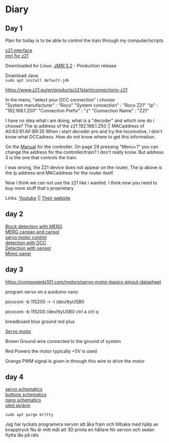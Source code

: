 # Diary

## Day 1
Plan for today is to be able to control the train through my computer/scripts

[z21 interface](https://www.z21.eu/en/products/z21/connections-z21#52-1271)  
[jmri for z21](https://www.jmri.org/help/en/html/hardware/roco/z21/index.shtml#RocoZ21Ethernet)

Downloaded for Linux: [JMRI 5.2](https://www.jmri.org/download/index.shtml#prod-rel) - Production release

Download Java:  
`sudo apt install default-jdk`  

https://www.z21.eu/en/products/z21start/connections-z21



In the menu, "select your DCC connection" i choose  
"System manufacturer" : "Roco"
"System connection" : "Roco Z21"
"ip" : "192.168.1.250"
"Connection Prefix" : "z"
"Connection Name" : "Z21"


I have no idea what i am doing, what is a "decoder" and which one do i choose?
The ip address of the z21 192.168.1.250 ||  MACaddress of A0:63:91:AF:B9:35
When i start decoder pro and try the locomotive, i don't know what DCCadress.
How do not know where to get this information.


On the [Manual](https://www.z21.eu/media/Kwc_Basic_DownloadTag_Component/47-1122-676-9476-7721-downloadTag/default/1ae598c7/1666183875/10810-multimaus-sv.pdf) for the controller. On page 29 pressing "Menu+1"
you can change the address for the controller/train? I don't really know.
But address 3 is the one that controls the train.


I was wrong, the Z21 device does not appear on the router, The ip above is 
the ip address and MACaddress for the router itself.

Now i think we can not use the z21 like i wanted. I think now you need to buy 
more stuff that's proprietary

Links:
[Youtube](https://www.youtube.com/watch?v=cCQGqAJGVwo)  ||
[Their website](https://www.roco.cc/ren/products/control/accessories/10814-z21-wlan-package.html)


## day 2

[Block detection with MERG](https://www.youtube.com/watch?v=BviPcd8-Vt0)  
[MERG canpan and cansol](https://www.youtube.com/watch?v=jGefnAzpq3w)  
[servo motor control](https://www.youtube.com/watch?v=fHAPXAcW9ZQ)  
[detection with DCC](https://www.youtube.com/watch?v=DtYzP5RgcsA)  
[Detection with sensor](https://www.youtube.com/watch?v=yDWI4ujtuIY)  
[Mimic panel](https://www.youtube.com/watch?v=-qEL5MGZXB4)  


## day 3


https://components101.com/motors/servo-motor-basics-pinout-datasheet


program servo on a aurduino nano

picocom -b 115200 -r -l /dev/ttyUSB0

picocom -b 115200 /dev/ttyUSB0
ctrl a ctrl q

breadboard
blue ground
red plus

[Servo motor](https://components101.com/motors/servo-motor-basics-pinout-datasheet)

Brown
Ground wire connected to the ground of system

Red
Powers the motor typically +5V is used

Orange
PWM signal is given in through this wire to drive the motor



## day 4

[servo schematics](https://www.electronics-lab.com/project/using-sg90-servo-motor-arduino/)  
[buttons schematics](https://roboindia.com/tutorials/arduino-nano-digital-input-push-button/)  
[nano schematics](https://www.teachmemicro.com/wp-content/uploads/2019/06/Arduino-Nano-pinout.jpg)  
[oled skrärm](https://thesolaruniverse.wordpress.com/2019/10/28/how-to-wire-and-run-a-128x32-oled-display-with-ssd1306-driver-with-an-arduino/)

`sudo apt purge brltty`

Jag har lyckats programera servon att åka fram och tillbaka med hjälp av knapptryck
Nu är mitt mål att 3D printa en hållare för servon och sedan flytta lås på räls
